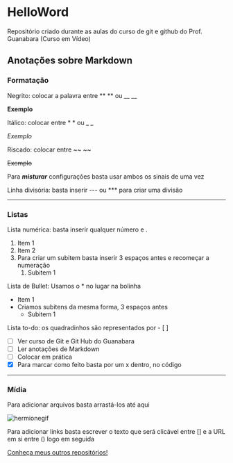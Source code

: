 # HelloWord
Repositório criado durante as aulas do curso de git e github do Prof. Guanabara (Curso em Vídeo)

## Anotações sobre Markdown

### Formatação

Negrito: colocar a palavra entre ** ** ou __ __

**Exemplo**

Itálico: colocar entre * * ou _ _

_Exemplo_

Riscado: colocar entre ~~ ~~

~~Exemplo~~

Para __*misturar*__ configurações basta usar ambos os sinais de uma vez

Linha divisória: basta inserir --- ou *** para criar uma divisão
***

### Listas

Lista numérica: basta inserir qualquer número e .

1. Item 1
2. Item 2
3. Para criar um subitem basta inserir 3 espaços antes e recomeçar a numeração
   1. Subitem 1

Lista de Bullet: Usamos o * no lugar na bolinha

* Item 1
* Criamos subitens da mesma forma, 3 espaços antes
   * Subitem 1

Lista to-do: os quadradinhos são representados por - [ ]

- [ ] Ver curso de Git e Git Hub do Guanabara
- [ ] Ler anotações de Markdown
- [ ] Colocar em prática
- [x] Para marcar como feito basta por um x dentro, no código
***
### Mídia

Para adicionar arquivos basta arrastá-los até aqui

![hermionegif](https://user-images.githubusercontent.com/63838200/152192280-9abe1d3c-5526-4102-b33b-bf3e3a861063.gif)

Para adicionar links basta escrever o texto que será clicável entre [] e a URL em si entre () logo em seguida

[Conheça meus outros repositórios!](https://github.com/StheCabral)
